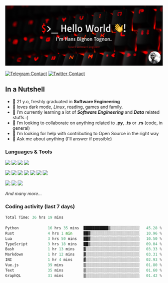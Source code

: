 ![Cover](assets/gh-readme-cover.png)

[![Telegram Contact](https://img.shields.io/badge/Telegram-%230088CC.svg?style=for-the-badge&logo=telegram&logoColor=white)](https://t.me/hanstobi) [![Twitter Contact](https://img.shields.io/badge/Twitter-%2308A0E9.svg?style=for-the-badge&logo=twitter&logoColor=white)](https://twitter.com/_tobihans)

## In a Nutshell
- 👤 21 y.o, freshly graduated in **Software Engineering**
- 🖤 loves dark mode, *Linux*, reading, games and family.
- 🌱 I’m currently learning a lot of ***Software Engineering*** and ***Data*** related stuffs :)
- 👯 I’m looking to collaborate on anything related to **.py**, **.ts** or **.rs** (code, in general)
- 🤔 I’m looking for help with contributing to Open Source in the right way
- 💬 Ask me about anything (I'll answer if possible)

### Languages & Tools
![](https://img.shields.io/badge/Linux-%23eab30f.svg?style=for-the-badge&logo=linux&logoColor=black) ![](https://img.shields.io/badge/Git-%23e54a2f.svg?style=for-the-badge&logo=git&logoColor=white) ![](https://img.shields.io/badge/Github-%231a1d21.svg?style=for-the-badge&logo=github&logoColor=white) ![](https://img.shields.io/badge/Docker-%230394f0.svg?style=for-the-badge&logo=docker&logoColor=white)

![](https://img.shields.io/badge/C-%231a1d21.svg?style=for-the-badge&logo=C&logoColor=white) ![](https://img.shields.io/badge/TypeScript-%230074c2.svg?style=for-the-badge&logo=typescript&logoColor=white) ![](https://img.shields.io/badge/Python-%23f0c540.svg?style=for-the-badge&logo=python) ![](https://img.shields.io/badge/Rust-%23ea4800.svg?style=for-the-badge&logo=rust) ![](https://img.shields.io/badge/Php-%237175aa.svg?style=for-the-badge&logo=php&logoColor=white) ![](https://img.shields.io/badge/HTML-%23d84924.svg?style=for-the-badge&logo=html5&logoColor=white) ![](https://img.shields.io/badge/Scss-%23c45f92.svg?style=for-the-badge&logo=sass&logoColor=white)

![](https://img.shields.io/badge/Vue-%23314559.svg?style=for-the-badge&logo=vue.js) ![](https://img.shields.io/badge/Laravel-%23e54a2f.svg?style=for-the-badge&logo=laravel&logoColor=white) ![](https://img.shields.io/badge/Adonis-%235a45ff.svg?style=for-the-badge&logo=adonisjs)

*And many more...*

### Coding activity (last 7 days)
<!--START_SECTION:waka-->

```python
Total Time: 36 hrs 19 mins

Python             16 hrs 35 mins  ███████████▒░░░░░░░░░░░░░   45.28 %
Rust               4 hrs 1 min     ██▓░░░░░░░░░░░░░░░░░░░░░░   10.96 %
Lua                3 hrs 50 mins   ██▓░░░░░░░░░░░░░░░░░░░░░░   10.50 %
TypeScript         3 hrs 18 mins   ██▒░░░░░░░░░░░░░░░░░░░░░░   09.04 %
Bash               1 hr 13 mins    ▓░░░░░░░░░░░░░░░░░░░░░░░░   03.33 %
Markdown           1 hr 12 mins    ▓░░░░░░░░░░░░░░░░░░░░░░░░   03.31 %
INI                1 hr 4 mins     ▓░░░░░░░░░░░░░░░░░░░░░░░░   02.93 %
Vue.js             39 mins         ▒░░░░░░░░░░░░░░░░░░░░░░░░   01.80 %
Text               35 mins         ▒░░░░░░░░░░░░░░░░░░░░░░░░   01.60 %
GraphQL            31 mins         ▒░░░░░░░░░░░░░░░░░░░░░░░░   01.42 %
```

<!--END_SECTION:waka-->
